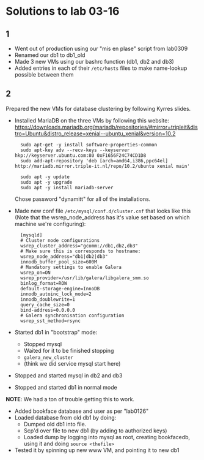 # Solutions to lab 03-16

## 1

* Went out of production using our "mis en plase" script from lab0309
* Renamed our db1 to db1_old
* Made 3 new VMs using our bashrc function (db1, db2 and db3)
* Added entries in each of their `/etc/hosts` files to make name-lookup possible between them

## 2

Prepared the new VMs for database clustering by following Kyrres slides.

* Installed MariaDB on the three VMs by following this website: <https://downloads.mariadb.org/mariadb/repositories/#mirror=tripleit&distro=Ubuntu&distro_release=xenial--ubuntu_xenial&version=10.2>

        sudo apt-get -y install software-properties-common
        sudo apt-key adv --recv-keys --keyserver hkp://keyserver.ubuntu.com:80 0xF1656F24C74CD1D8
        sudo add-apt-repository 'deb [arch=amd64,i386,ppc64el] http://mariadb.mirror.triple-it.nl/repo/10.2/ubuntu xenial main'

        sudo apt -y update
        sudo apt -y upgrade
        sudo apt -y install mariadb-server

    Chose password "dynamitt" for all of the installations.

* Made new conf file `/etc/mysql/conf.d/cluster.cnf` that looks like this (Note that the  wsrep_node_address has it's value set based on which machine we're configuring):

        [mysqld]
        # Cluster node configurations
        wsrep_cluster_address="gcomm://db1,db2,db3"
        # Make sure this is corresponds to hostname:
        wsrep_node_address="db1|db2|db3"
        innodb_buffer_pool_size=600M
        # Mandatory settings to enable Galera
        wsrep_on=ON
        wsrep_provider=/usr/lib/galera/libgalera_smm.so
        binlog_format=ROW
        default-storage-engine=InnoDB
        innodb_autoinc_lock_mode=2
        innodb_doublewrite=1
        query_cache_size=0
        bind-address=0.0.0.0
        # Galera synchronisation configuration
        wsrep_sst_method=rsync

* Started db1 in "bootstrap" mode:
    * Stopped mysql
    * Waited for it to be finished stopping
    * `galera_new_cluster`
    * (think we did service mysql start here)
* Stopped and started mysql in db2 and db3
* Stopped and started db1 in normal mode

**NOTE**: We had a ton of trouble getting this to work.

* Added bookface database and user as per "lab0126"
* Loaded database from old db1 by doing:
    * Dumped old db1 into file.
    * Scp'd over file to new db1 (by adding to authorized keys)
    * Loaded dump by logging into mysql as root, creating bookfacedb, using it and doing `source <thefile>`
* Tested it by spinning up new www VM, and pointing it to new db1
